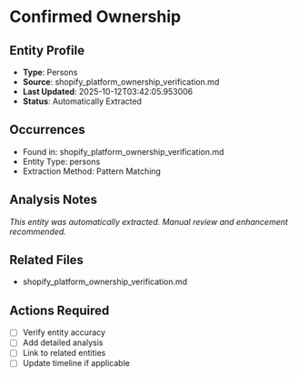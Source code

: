 # Confirmed Ownership

## Entity Profile
- **Type**: Persons
- **Source**: shopify_platform_ownership_verification.md
- **Last Updated**: 2025-10-12T03:42:05.953006
- **Status**: Automatically Extracted

## Occurrences
- Found in: shopify_platform_ownership_verification.md
- Entity Type: persons
- Extraction Method: Pattern Matching

## Analysis Notes
*This entity was automatically extracted. Manual review and enhancement recommended.*

## Related Files
- shopify_platform_ownership_verification.md

## Actions Required
- [ ] Verify entity accuracy
- [ ] Add detailed analysis
- [ ] Link to related entities
- [ ] Update timeline if applicable

